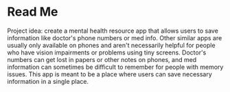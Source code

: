 # Read Me
Project idea: create a mental health resource app that allows users to save information like doctor's phone numbers or med info. Other similar apps are usually only available on phones and aren't necessarily helpful for people who have vision impairments or problems using tiny screens. Doctor's numbers can get lost in papers or other notes on phones, and med information can sometimes be difficult to remember for people with memory issues. This app is meant to be a place where users can save necessary information in a single place.
